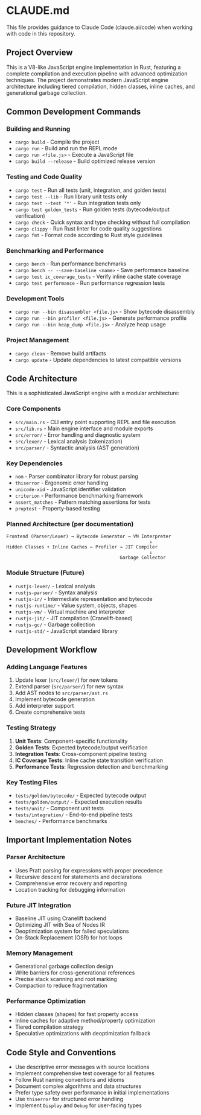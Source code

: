 # CLAUDE.md

This file provides guidance to Claude Code (claude.ai/code) when working with code in this repository.

## Project Overview

This is a V8-like JavaScript engine implementation in Rust, featuring a complete compilation and execution pipeline with advanced optimization techniques. The project demonstrates modern JavaScript engine architecture including tiered compilation, hidden classes, inline caches, and generational garbage collection.

## Common Development Commands

### Building and Running
- `cargo build` - Compile the project
- `cargo run` - Build and run the REPL mode
- `cargo run <file.js>` - Execute a JavaScript file
- `cargo build --release` - Build optimized release version

### Testing and Code Quality
- `cargo test` - Run all tests (unit, integration, and golden tests)
- `cargo test --lib` - Run library unit tests only
- `cargo test --test '*'` - Run integration tests only
- `cargo test golden_tests` - Run golden tests (bytecode/output verification)
- `cargo check` - Quick syntax and type checking without full compilation
- `cargo clippy` - Run Rust linter for code quality suggestions
- `cargo fmt` - Format code according to Rust style guidelines

### Benchmarking and Performance
- `cargo bench` - Run performance benchmarks
- `cargo bench -- --save-baseline <name>` - Save performance baseline
- `cargo test ic_coverage_tests` - Verify inline cache state coverage
- `cargo test performance` - Run performance regression tests

### Development Tools
- `cargo run --bin disassembler <file.js>` - Show bytecode disassembly
- `cargo run --bin profiler <file.js>` - Generate performance profile
- `cargo run --bin heap_dump <file.js>` - Analyze heap usage

### Project Management
- `cargo clean` - Remove build artifacts
- `cargo update` - Update dependencies to latest compatible versions

## Code Architecture

This is a sophisticated JavaScript engine with a modular architecture:

### Core Components
- `src/main.rs` - CLI entry point supporting REPL and file execution
- `src/lib.rs` - Main engine interface and module exports
- `src/error/` - Error handling and diagnostic system
- `src/lexer/` - Lexical analysis (tokenization)
- `src/parser/` - Syntactic analysis (AST generation)

### Key Dependencies
- `nom` - Parser combinator library for robust parsing
- `thiserror` - Ergonomic error handling
- `unicode-xid` - JavaScript identifier validation
- `criterion` - Performance benchmarking framework
- `assert_matches` - Pattern matching assertions for tests
- `proptest` - Property-based testing

### Planned Architecture (per documentation)
```
Frontend (Parser/Lexer) → Bytecode Generator → VM Interpreter
                                                     ↓
Hidden Classes + Inline Caches ← Profiler → JIT Compiler
                                                     ↓
                                          Garbage Collector
```

### Module Structure (Future)
- `rustjs-lexer/` - Lexical analysis
- `rustjs-parser/` - Syntax analysis  
- `rustjs-ir/` - Intermediate representation and bytecode
- `rustjs-runtime/` - Value system, objects, shapes
- `rustjs-vm/` - Virtual machine and interpreter
- `rustjs-jit/` - JIT compilation (Cranelift-based)
- `rustjs-gc/` - Garbage collection
- `rustjs-std/` - JavaScript standard library

## Development Workflow

### Adding Language Features
1. Update lexer (`src/lexer/`) for new tokens
2. Extend parser (`src/parser/`) for new syntax
3. Add AST nodes to `src/parser/ast.rs`
4. Implement bytecode generation
5. Add interpreter support
6. Create comprehensive tests

### Testing Strategy
1. **Unit Tests**: Component-specific functionality
2. **Golden Tests**: Expected bytecode/output verification
3. **Integration Tests**: Cross-component pipeline testing
4. **IC Coverage Tests**: Inline cache state transition verification
5. **Performance Tests**: Regression detection and benchmarking

### Key Testing Files
- `tests/golden/bytecode/` - Expected bytecode output
- `tests/golden/output/` - Expected execution results
- `tests/unit/` - Component unit tests
- `tests/integration/` - End-to-end pipeline tests
- `benches/` - Performance benchmarks

## Important Implementation Notes

### Parser Architecture
- Uses Pratt parsing for expressions with proper precedence
- Recursive descent for statements and declarations
- Comprehensive error recovery and reporting
- Location tracking for debugging information

### Future JIT Integration
- Baseline JIT using Cranelift backend
- Optimizing JIT with Sea of Nodes IR
- Deoptimization system for failed speculations
- On-Stack Replacement (OSR) for hot loops

### Memory Management
- Generational garbage collection design
- Write barriers for cross-generational references
- Precise stack scanning and root marking
- Compaction to reduce fragmentation

### Performance Optimization
- Hidden classes (shapes) for fast property access
- Inline caches for adaptive method/property optimization
- Tiered compilation strategy
- Speculative optimizations with deoptimization fallback

## Code Style and Conventions

- Use descriptive error messages with source locations
- Implement comprehensive test coverage for all features
- Follow Rust naming conventions and idioms
- Document complex algorithms and data structures
- Prefer type safety over performance in initial implementations
- Use `thiserror` for structured error handling
- Implement `Display` and `Debug` for user-facing types
